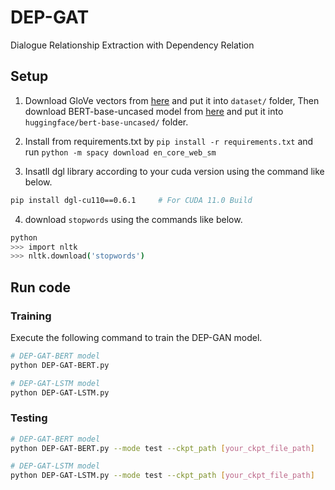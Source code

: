 # DEP-GAT
Dialogue Relationship Extraction with Dependency Relation

## Setup
1. Download GloVe vectors from [here](https://www.kaggle.com/thanakomsn/glove6b300dtxt/data) and put it into `dataset/` folder, 
Then download BERT-base-uncased model from [here](https://huggingface.co/bert-base-uncased) and put it into `huggingface/bert-base-uncased/` folder.

2. Install from requirements.txt by `pip install -r requirements.txt` and run `python -m spacy download en_core_web_sm`

3. Insatll dgl library according to your cuda version using the command like below.
```sh
pip install dgl-cu110==0.6.1     # For CUDA 11.0 Build
```
4. download `stopwords` using the commands like below.
```sh
python
>>> import nltk
>>> nltk.download('stopwords')
```

## Run code

### Training
Execute the following command to train the DEP-GAN model.
```sh
# DEP-GAT-BERT model
python DEP-GAT-BERT.py

# DEP-GAT-LSTM model
python DEP-GAT-LSTM.py
```

### Testing
```sh
# DEP-GAT-BERT model
python DEP-GAT-BERT.py --mode test --ckpt_path [your_ckpt_file_path]

# DEP-GAT-LSTM model
python DEP-GAT-LSTM.py --mode test --ckpt_path [your_ckpt_file_path]
```


